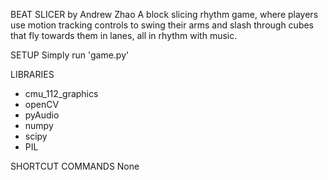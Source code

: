 BEAT SLICER
by Andrew Zhao
A block slicing rhythm game, where players use motion tracking controls to swing their arms 
and slash through cubes that fly towards them in lanes, all in rhythm with music.

SETUP
Simply run 'game.py'

LIBRARIES
- cmu_112_graphics
- openCV
- pyAudio
- numpy
- scipy
- PIL

SHORTCUT COMMANDS
None